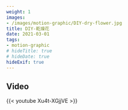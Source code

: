 ```yaml
---
weight: 1
images:
- /images/motion-graphic/DIY-dry-flower.jpg
title: DIY-乾燥花
date: 2021-03-01
tags:
- motion-graphic
# hideTitle: true
# hideDate: true
hideExif: true
---
```


## Video

{{< youtube Xu4t-XGjjVE >}}

